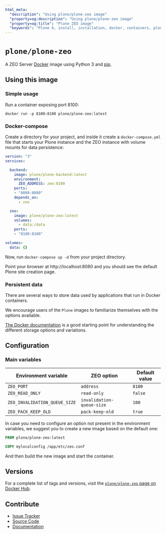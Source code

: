 ```yaml
---
html_meta:
  "description": "Using plone/plone-zeo image"
  "property=og:description": "Using plone/plone-zeo image"
  "property=og:title": "Plone ZEO image"
  "keywords": "Plone 6, install, installation, docker, containers, plone/plone-zeo"
---
```


# `plone/plone-zeo`

A ZEO Server [Docker](https://www.docker.com/) image using Python 3 and [pip](https://pip.pypa.io/en/stable/).


## Using this image


### Simple usage

Run a container exposing port 8100:

```shell
docker run -p 8100:8100 plone/plone-zeo:latest
```


### Docker-compose

Create a directory for your project, and inside it create a `docker-compose.yml` file that starts your Plone instance and the ZEO instance with volume mounts for data persistence:

```yaml
version: "3"
services:

  backend:
    image: plone/plone-backend:latest
    environment:
      ZEO_ADDRESS: zeo:8100
    ports:
    - "8080:8080"
    depends_on:
      - zeo

  zeo:
    image: plone/plone-zeo:latest
    volumes:
      - data:/data
    ports:
    - "8100:8100"

volumes:
  data: {}
```

Now, run `docker-compose up -d` from your project directory.

Point your browser at http://localhost:8080 and you should see the default Plone site creation page.


### Persistent data

There are several ways to store data used by applications that run in Docker containers.

We encourage users of the `Plone` images to familiarize themselves with the options available.

[The Docker documentation](https://docs.docker.com/) is a good starting point for understanding the different storage options and variations.


## Configuration


### Main variables

| Environment variable | ZEO option | Default value |
| --- | --- | --- |
| `ZEO_PORT` | `address` | `8100` |
| `ZEO_READ_ONLY` | `read-only` | `false` |
| `ZEO_INVALIDATION_QUEUE_SIZE` | `invalidation-queue-size` | `100` |
| `ZEO_PACK_KEEP_OLD` | `pack-keep-old` | `true` |

In case you need to configure an option not present in the environment variables, we suggest you to create a new image based on the default one:

```Dockerfile
FROM plone/plone-zeo:latest

COPY mylocalconfig /app/etc/zeo.conf
```
And then build the new image and start the container.


## Versions

For a complete list of tags and versions, visit the [`plone/plone-zeo` page on Docker Hub](https://hub.docker.com/r/plone/plone-zeo).


## Contribute

- [Issue Tracker](https://github.com/plone/plone-zeo/issues)
- [Source Code](https://github.com/plone/plone-zeo/)
- [Documentation](https://github.com/plone/plone-zeo/)
